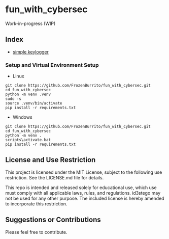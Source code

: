 # fun_with_cybersec
Work-in-progress (WIP)

## Index
* [simple keylogger](https://github.com/FrozenBurrito/fun_with_cybersec/blob/main/simple_keylogger.md)

### Setup and Virtual Environment Setup
* Linux
```
git clone https://github.com/FrozenBurrito/fun_with_cybersec.git
cd fun_with_cybersec
python -m venv .venv
sudo -s
source .venv/bin/activate
pip install -r requirements.txt
```
* Windows
```
git clone https://github.com/FrozenBurrito/fun_with_cybersec.git
cd fun_with_cybersec
python -m venv .
scripts\activate.bat 
pip install -r requirements.txt
```

## License and Use Restriction

This project is licensed under the MIT License, subject to the following use restriction.  See the LICENSE.md file for details.

This repo is intended and released solely for educational use, which use must comply with all applicable laws, rules, and regulations. id3stego may not be used for any other purpose. The included license is hereby amended to incorporate this restriction. 

## Suggestions or Contributions

Please feel free to contribute.
